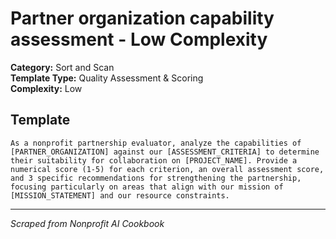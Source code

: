 # Partner organization capability assessment - Low Complexity

**Category:** Sort and Scan  
**Template Type:** Quality Assessment & Scoring  
**Complexity:** Low

## Template

```
As a nonprofit partnership evaluator, analyze the capabilities of [PARTNER_ORGANIZATION] against our [ASSESSMENT_CRITERIA] to determine their suitability for collaboration on [PROJECT_NAME]. Provide a numerical score (1-5) for each criterion, an overall assessment score, and 3 specific recommendations for strengthening the partnership, focusing particularly on areas that align with our mission of [MISSION_STATEMENT] and our resource constraints.
```

---
*Scraped from Nonprofit AI Cookbook*
